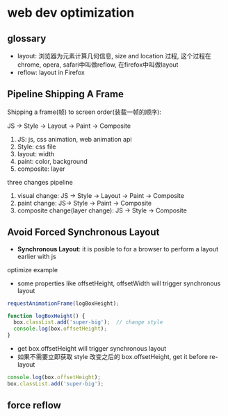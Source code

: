 # web dev optimization

## glossary

- layout: 浏览器为元素计算几何信息, size and location 过程, 这个过程在chrome, opera, safari中叫做reflow, 在firefox中叫做layout
- reflow: layout in Firefox

## Pipeline Shipping A Frame

Shipping a frame(帧) to screen order(装载一帧的顺序):

JS -> Style -> Layout -> Paint -> Composite

1. JS: js, css animation, web animation api
2. Style: css file
3. layout: width
4. paint: color, background
5. composite: layer

three changes pipeline

1. visual change: JS -> Style -> Layout -> Paint -> Composite
2. paint change: JS-> Style -> Paint -> Composite
3. composite change(layer change): JS -> Style -> Composite

## Avoid Forced Synchronous Layout

- **Synchronous Layout**: it is posible to for a browser to perform a layout earlier with js

optimize example

- some properties like offsetHeight, offsetWidth will trigger synchronous layout

```js
requestAnimationFrame(logBoxHeight);

function logBoxHeight() {
  box.classList.add('super-big');  // change style
  console.log(box.offsetHeight);
}
```

- get box.offsetHeight will trigger synchronous layout
- 如果不需要立即获取 style 改变之后的 box.offsetHeight, get it before re-layout

```js
console.log(box.offsetHeight);
box.classList.add('super-big');
```

## force reflow


